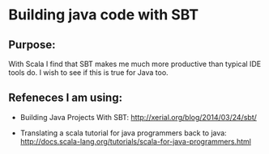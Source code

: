 # Building java code with SBT

## Purpose:
With Scala I find that SBT makes me much more productive than
typical IDE tools do.  I wish to see if this is true for Java too.

## Refeneces I am using:

* Building Java Projects With SBT:
  http://xerial.org/blog/2014/03/24/sbt/

* Translating a scala tutorial for java programmers back to java:
  http://docs.scala-lang.org/tutorials/scala-for-java-programmers.html



